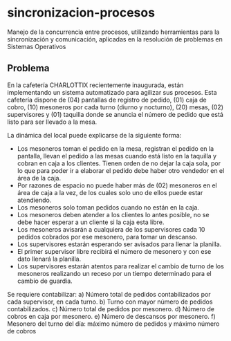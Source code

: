 # sincronizacion-procesos

Manejo de la concurrencia entre procesos, utilizando herramientas para la sincronización y comunicación, aplicadas en la resolución de problemas en Sistemas Operativos

## Problema

En la cafetería CHARLOTTIX recientemente inaugurada, están implementando un sistema automatizado para agilizar sus procesos. Esta cafetería dispone de (04) pantallas de registro de pedido, (01) caja de cobro, (10) mesoneros por cada turno (diurno y nocturno), (20) mesas, (02) supervisores y (01) taquilla donde se anuncia el número de pedido que está listo para ser llevado a la mesa.

La dinámica del local puede explicarse de la siguiente forma:
- Los mesoneros toman el pedido en la mesa, registran el pedido en la pantalla, llevan el pedido a las mesas cuando está listo en la taquilla y cobran en caja a los clientes. Tienen orden de no dejar la caja sola, por lo que para poder ir a elaborar el pedido debe haber otro vendedor en el área de la caja.
- Por razones de espacio no puede haber más de (02) mesoneros en el área de caja a la vez, de los cuales solo uno de ellos puede estar atendiendo.
- Los mesoneros solo toman pedidos cuando no están en la caja.
- Los mesoneros deben atender a los clientes lo antes posible, no se debe hacer esperar a un cliente si la caja esta libre.
- Los mesoneros avisarán a cualquiera de los supervisores cada 10 pedidos cobrados por ese mesonero, para tomar un descanso.
- Los supervisores estarán esperando ser avisados para llenar la planilla.
- El primer supervisor libre recibirá el número de mesonero y con ese dato llenará la planilla.
- Los supervisores estarán atentos para realizar el cambio de turno de los mesoneros realizando un receso por un tiempo determinado para el cambio de guardia.

Se requiere contabilizar:
a) Número total de pedidos contabilizados por cada supervisor, en cada turno.
b) Turno con mayor número de pedidos contabilizados.
c) Número total de pedidos por mesonero.
d) Número de cobros en caja por mesonero.
e) Número de descansos por mesonero.
f) Mesonero del turno del día: máximo número de pedidos y máximo número de cobros
